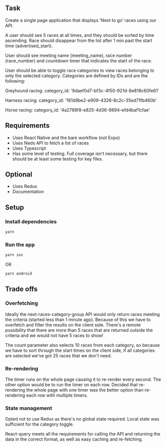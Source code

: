 ## Task

Create a single page application that displays 'Next to go’ races using our API.

A user should see 5 races at all times, and they should be sorted by time ascending. Race should disappear from the list after 1 min past the start time (advertised_start).

User should see meeting name (meeting_name), race number (race_number) and countdown timer that indicates the start of the race.

User should be able to toggle race categories to view races belonging to only the selected category. Categories are defined by IDs and are the following:

Greyhound racing: category_id: '9daef0d7-bf3c-4f50-921d-8e818c60fe61'

Harness racing: category_id: '161d9be2-e909-4326-8c2c-35ed71fb460b'

Horse racing: category_id: '4a2788f8-e825-4d36-9894-efd4baf1cfae'

## Requirements

 - Uses React Native and the bare workflow (not Expo)
 - Uses Neds API to fetch a list of races
 - Uses Typescript
 - Has some level of testing. Full coverage isn't necessary, but there should be at least some testing for key files.

## Optional
 - Uses Redux
 - Documentation


## Setup

### Install dependencies

```bash
yarn
```

### Run the app

```bash
yarn ios
```

OR 

```bash
yarn android
```

## Trade offs

### Overfetching

Ideally the next-races-category-group API would only return races meeting the criteria (started less than 1 minute ago). Because of this we have to overfetch and filter the results on the client side. There's a remote possibility that there are more than 5 races that are returned outside the criteria and we would not have 5 races to show!

The count parameter also selects 10 races from each category, so because we have to sort through the start times on the client side, if all categories are selected we've got 25 races that we don't need.

### Re-rendering

The timer runs on the whole page causing it to re-render every second. The other option would be to run the timer on each row. Decided that re-rendering the whole page with one timer was the better option than re-rendering each row with multiple timers.

### State management

Opted not to use Redux as there's no global state required. Local state was sufficient for the category toggle.

React-query meets all the requirements for calling the API and returning the data in the correct format, as well as easy caching and re-fetching.